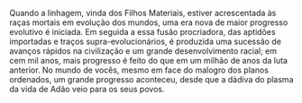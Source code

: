 ﻿Quando a linhagem, vinda dos Filhos Materiais, estiver acrescentada às raças mortais em evolução dos mundos, uma era nova de maior progresso evolutivo é iniciada. Em seguida a essa fusão procriadora, das aptidões importadas e traços supra-evolucionários, é produzida uma sucessão de avanços rápidos na civilização e um grande desenvolvimento racial; em cem mil anos, mais progresso é feito do que em um milhão de anos da luta anterior. No mundo de vocês, mesmo em face do malogro dos planos ordenados, um grande progresso aconteceu, desde que a dádiva do plasma da vida de Adão veio para os seus povos.